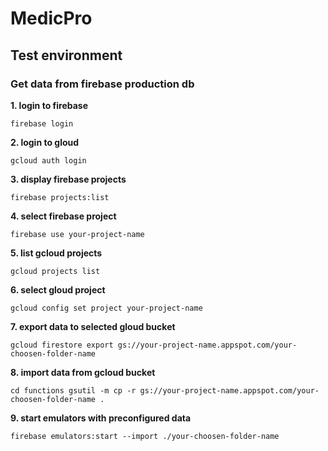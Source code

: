 # MedicPro


## Test environment
### Get data from firebase production db

**1. login to firebase**

`firebase login`

**2. login to gloud**

`gcloud auth login`

**3. display firebase projects**

`firebase projects:list`

**4. select firebase project**

`firebase use your-project-name`

**5. list gcloud projects**

`gcloud projects list`

**6. select gloud project**

`gcloud config set project your-project-name`

**7. export data to selected gloud bucket**

`gcloud firestore export gs://your-project-name.appspot.com/your-choosen-folder-name`

**8. import data from gcloud bucket**

`cd functions gsutil -m cp -r gs://your-project-name.appspot.com/your-choosen-folder-name .`

**9. start emulators with preconfigured data**

`firebase emulators:start --import ./your-choosen-folder-name`